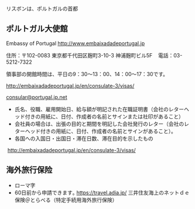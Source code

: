 リスボンは、ポルトガルの首都

## ポルトガル大使館    

Embassy of Portugal  <http://www.embaixadadeportugal.jp>

住所：〒102-0083 東京都千代田区麹町3-10-3 神浦麹町ビル5F    電話：03-5212-7322

領事部の開館時間は、平日の9：30～13：00、14：00～17：30です。

http://embaixadadeportugal.jp/en/consulate-3/visas/

consular@portugal.jp.net


- 氏名、役職、雇用開始日、給与額が明記された在職証明書（会社のレターヘッド付きの用紙に、日付、作成者の名前とサインまたは社印があること）
- 会社員の場合は、出張の目的と期間を明記した会社発行のレター（会社のレターヘッド付きの用紙に、日付、作成者の名前とサインがあること）。
- 各国への入国日・出国日・滞在日数、滞在目的を示したもの


 http://embaixadadeportugal.jp/en/consulate-3/visas/


## 海外旅行保险
- ローマ字
- 60日前から申請できます｡ <https://travel.adia.jp/> 三井住友海上のネットｄｅ保険＠とらべる（特定手続用海外旅行保険）    

